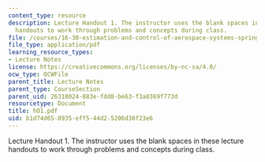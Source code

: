 ```yaml
---
content_type: resource
description: Lecture Handout 1. The instructor uses the blank spaces in these lecture
  handouts to work through problems and concepts during class.
file: /courses/16-30-estimation-and-control-of-aerospace-systems-spring-2004/b1d74d658935eff544d25206d30f23e6_hO1.pdf
file_type: application/pdf
learning_resource_types:
- Lecture Notes
license: https://creativecommons.org/licenses/by-nc-sa/4.0/
ocw_type: OCWFile
parent_title: Lecture Notes
parent_type: CourseSection
parent_uid: 26318024-883e-fdd8-be63-f3a0369f773d
resourcetype: Document
title: hO1.pdf
uid: b1d74d65-8935-eff5-44d2-5206d30f23e6
---
```

Lecture Handout 1. The instructor uses the blank spaces in these lecture handouts to work through problems and concepts during class.
